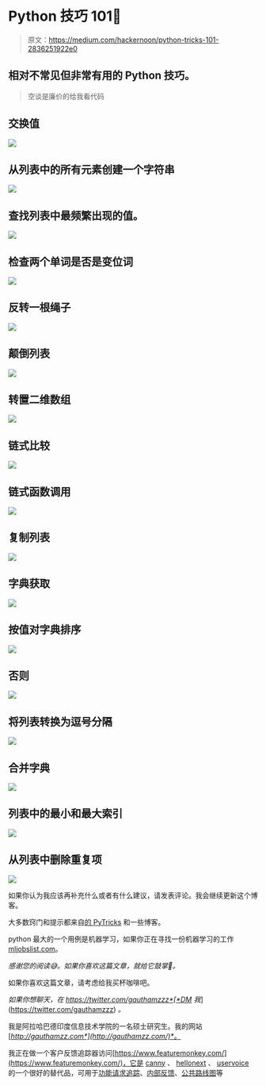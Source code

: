 # Python 技巧 101🐍

> 原文：<https://medium.com/hackernoon/python-tricks-101-2836251922e0>

## 相对不常见但非常有用的 Python 技巧。

> 空谈是廉价的给我看代码

## 交换值

![](img/1ccca766761afc933cb69a1258be6c58.png)

## **从列表**中的所有元素创建一个字符串

![](img/58f5cf3f7fc9b2aaf7309292cd09d345.png)

## **查找列表中最频繁出现的值。**

![](img/04d1a98cf6e1623f35b5b24e514fcc7c.png)

## 检查两个单词是否是变位词

![](img/8a66f6676575b7376b398fa1167ae95b.png)

## 反转一根绳子

![](img/5ba1a4c7209163a195d0d48cc14c6e73.png)

## 颠倒列表

![](img/a0055e5d36046962d8828e8caa750865.png)

## 转置二维数组

![](img/b810376e3a216b2c6cccd0b2a35173b3.png)

## 链式比较

![](img/58a61414b3583899c8b09e029ad30698.png)

## 链式函数调用

![](img/a73881cedf3952828d91ead1990a2c20.png)

## 复制列表

![](img/0087cb659cffebf0ea34c8fc9ea221f3.png)

## 字典获取

![](img/e536ff8e4adef3a3108d07bab6324be8.png)

## 按值对字典排序

![](img/f3245185f9d13850b20fdd871f461707.png)

## 否则

![](img/857f0394df6a8b67f611c4f93ea16ad2.png)

## 将列表转换为逗号分隔

![](img/9fdf1189336c0487a24fafb19f22a2fe.png)

## 合并字典

![](img/958333eb7027399e492cb1a43982a92e.png)

## 列表中的最小和最大索引

![](img/d85203f395f4095bec752a6a1e2e6511.png)

## 从列表中删除重复项

![](img/e3ee77498763bcec22a47c6729f9ccef.png)

如果你认为我应该再补充什么或者有什么建议，请发表评论。我会继续更新这个博客。

大多数窍门和提示都来自[的 PyTricks](https://github.com/brennerm/PyTricks) 和一些博客。

python 最大的一个用例是机器学习，如果你正在寻找一份机器学习的工作[mljobslist.com](https://mljobslist.com/jobs/)。

*感谢您的阅读😅。如果你喜欢这篇文章，就给它鼓掌👏。*

如果你喜欢这篇文章，请考虑给我买杯咖啡吧。

*如果你想聊天，在 https://twitter.com/gauthamzzz*[*DM 我*](https://twitter.com/gauthamzzz) *。*

我是阿拉哈巴德印度信息技术学院的一名硕士研究生。我的网站[*http://gauthamzz.com*](http://gauthamzz.com/)*。*

我正在做一个客户反馈追踪器访问[https://www.featuremonkey.com/](https://www.featuremonkey.com/)，它是 [canny](https://www.featuremonkey.com/alternatives/canny) 、 [hellonext](https://www.featuremonkey.com/alternatives/hellonext/) 、 [uservoice](https://www.featuremonkey.com/alternatives/uservoice/) 的一个很好的替代品，可用于[功能请求追踪](https://www.featuremonkey.com/features/feature-request-tracking/)、[内部反馈](https://www.featuremonkey.com/features/internal-feedback/)、[公共路线图](https://www.featuremonkey.com/features/public-roadmap/)等